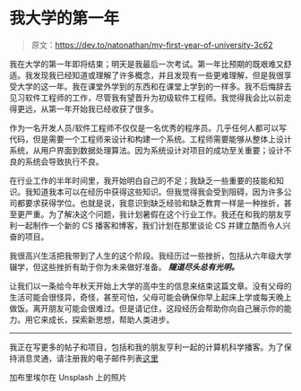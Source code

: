 # 我大学的第一年

> 原文：<https://dev.to/natonathan/my-first-year-of-university-3c62>

我在大学的第一年即将结束；明天是我最后一次考试。第一年比预期的既艰难又舒适。我发现我已经知道或理解了许多概念，并且发现有一些更难理解，但是我很享受大学的这一年。我在课堂外学到的东西和在课堂上学到的一样多。我不后悔辞去见习软件工程师的工作，尽管我有望晋升为初级软件工程师。我觉得我会比以前走得更远，从第一年开始我已经收获了很多。

作为一名开发人员/软件工程师不仅仅是一名优秀的程序员。几乎任何人都可以写代码，但是需要一个工程师来设计和构建一个系统。工程师需要能够从整体上设计系统，从用户界面到数据处理算法。因为系统设计对项目的成功至关重要；设计不良的系统会导致执行不良。

在行业工作的半年时间里，我开始明白自己的不足；我缺乏一些重要的技能和知识。我知道我本可以在经历中获得这些知识。但我觉得我会受到阻碍，因为许多公司都要求获得学位。也就是说，我意识到缺乏经验和缺乏教育一样是一种挫折，甚至更严重。为了解决这个问题，我计划暑假在这个行业工作。我还在和我的朋友亨利一起制作一个新的 CS 播客和博客，我们计划在那里谈论 CS 并建立酷而令人兴奋的项目。

我很高兴生活把我带到了人生的这个阶段。我经历过一些挫折，包括从六年级大学辍学，但这些挫折有助于你为未来做好准备。 ***隧道尽头总有光明。***

让我们以一条给今年秋天开始上大学的高中生的信息来结束这篇文章。没有父母的生活可能会很怪异，奇怪，甚至可怕，父母可能会确保你早上起床上学或每天晚上做饭。离开朋友可能会很难过。但是请记住，这段经历会帮助你向自己展示你的能力。用它来成长，探索新思想，帮助人类进步。

* * *

我正在写更多的帖子和项目，包括和我的朋友亨利一起的计算机科学播客。为了保持消息灵通，请注册我的电子邮件列表[这里](https://mailchi.mp/8dc9d35d15cb/nathantamez)

加布里埃尔在 Unsplash 上的照片